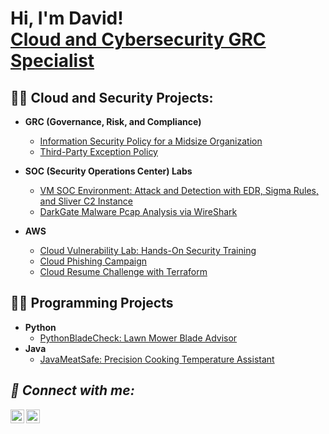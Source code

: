 <h1>Hi, I'm David! <br/><a href="(https://www.linkedin.com/in/davidclacey/)">Cloud and Cybersecurity GRC Specialist</a>

<h2>👨‍💻 Cloud and Security Projects:</h2>


- **GRC (Governance, Risk, and Compliance)**
  - [Information Security Policy for a Midsize Organization](https://github.com/Dlacey1/InfoSec-GRC-Policy/blob/main/README.md)
  - [Third-Party Exception Policy](https://github.com/Dlacey1/Third-Party-Exception-Policy)

- **SOC (Security Operations Center) Labs**
  - [VM SOC Environment: Attack and Detection with EDR, Sigma Rules, and Sliver C2 Instance](https://github.com/Dlacey1/Sigma-LimaCharlie-SOC-C2-Instance)
  - [DarkGate Malware Pcap Analysis via WireShark](https://github.com/Dlacey1/DarkGate-Malware-Pcap-Analysis-Wireshark/tree/main)

- **AWS**
  - [Cloud Vulnerability Lab: Hands-On Security Training](https://github.com/Dlacey1/AWS-Cloud-Vulnerability-Lab-Hands-On-Security-Training)
  - [Cloud Phishing Campaign](https://github.com/Dlacey1/AWS-Phishing-Lab/blob/main/README.md)
  - [Cloud Resume Challenge with Terraform](https://github.com/Dlacey1/Cloud-Resume-Challenge/blob/main/README.md)


<h2>👨‍💻 Programming Projects </h2>

- <b>Python</b>
  - [PythonBladeCheck: Lawn Mower Blade Advisor](https://replit.com/@davidclacey/PythonBladeCheck)
- <b>Java</b>
  - [JavaMeatSafe: Precision Cooking Temperature Assistant](https://replit.com/@davidclacey/JavaMeatSafe) <b><i>

<h2> 🤳 Connect with me:</h2>


[<img align="left" alt="DavidLacey | Twitter" width="22px" src="https://cdn.jsdelivr.net/npm/simple-icons@v3/icons/twitter.svg" />][twitter]
[<img align="left" alt="DavidLacey | LinkedIn" width="22px" src="https://cdn.jsdelivr.net/npm/simple-icons@v3/icons/linkedin.svg" />][linkedin]


[twitter]: https://twitter.com/CloudSecSage
[linkedin]: https://www.linkedin.com/in/davidclacey/

<!--
**dlacey1/dlacey1** is a ✨ _special_ ✨ repository because its `README.md` (this file) appears on your GitHub profile.

Here are some ideas to get you started:

- 🔭 I’m currently working on ...
- 🌱 I’m currently learning ...
- 👯 I’m looking to collaborate on ...
- 🤔 I’m looking for help with ...
- 💬 Ask me about ...
- 📫 How to reach me: ...
- 😄 Pronouns: ...
- ⚡ Fun fact: ...
-->
